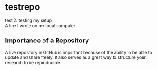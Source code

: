 # testrepo
test 2. testing my setup   
A line I wrote on my local computer   

## Importance of a Repository   

A live repository in GitHub is important because of the ability to be able to update and share freely. It also serves as a great way to structure your research to be reproducible.    